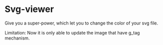# Svg-viewer

Give you a super-power, which let you to change the color of your svg file.

Limitation:
Now it is only able to update the image that have g_tag mechanism.

